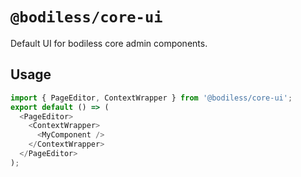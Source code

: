 # `@bodiless/core-ui`

Default UI for bodiless core admin components.

## Usage

```javascript
import { PageEditor, ContextWrapper } from '@bodiless/core-ui';
export default () => (
  <PageEditor>
    <ContextWrapper>
      <MyComponent />
    </ContextWrapper>
  </PageEditor>
);
```
